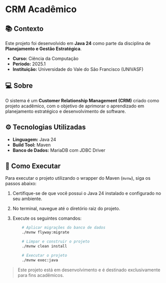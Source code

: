 # CRM Acadêmico

## 📚 Contexto

Este projeto foi desenvolvido em **Java 24** como parte da disciplina de **Planejamento e Gestão Estratégica**.

- **Curso:** Ciência da Computação
- **Período:** 2025.1
- **Instituição:** Universidade do Vale do São Francisco (UNIVASF)

## 💻 Sobre

O sistema é um **Customer Relationship Management (CRM)** criado como projeto acadêmico, com o objetivo de aprimorar o aprendizado em planejamento estratégico e desenvolvimento de software.

## ⚙️ Tecnologias Utilizadas

- **Linguagem:** Java 24
- **Build Tool:** Maven
- **Banco de Dados:** MariaDB com JDBC Driver

## 🚀 Como Executar

Para executar o projeto utilizando o wrapper do Maven (`mvnw`), siga os passos abaixo:

1. Certifique-se de que você possui o Java 24 instalado e configurado no seu ambiente.
2. No terminal, navegue até o diretório raiz do projeto.
3. Execute os seguintes comandos:

    ```bash
        # Aplicar migrações do banco de dados
        ./mvnw flyway:migrate

        # Limpar e construir o projeto
        ./mvnw clean install

        # Executar o projeto
        ./mvnw exec:java
    ```

> Este projeto está em desenvolvimento e é destinado exclusivamente para fins acadêmicos.
